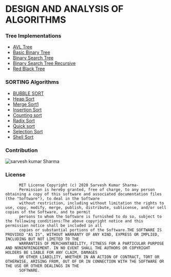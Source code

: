 # DESIGN AND ANALYSIS OF ALGORITHMS

### Tree Implementations



   * [AVL Tree](https://github.com/shsarv/DAA/blob/master/AVL%20Tree/avl_tree.py)
   * [Basic Binary Tree](https://github.com/shsarv/DAA/blob/master/Basic%20binary%20Tree/basic_binary_tree.py)
   * [Binary Search Tree](https://github.com/shsarv/DAA/blob/master/Binary%20Search%20Tree/binary_search_tree.py)
   * [Binary Search Tree Recursive](https://github.com/shsarv/DAA/blob/master/Binary%20Search%20Tree%20Recursive/binary_search_tree_recursive.py)
   * [Red Black Tree](https://github.com/shsarv/DAA/blob/master/Red%20Black%20Tree/red_black_tree.py)

   
 	 
 	 
 	 

### SORTING Algorithms


  * [BUBBLE SORT](https://github.com/shsarv/DAA/blob/master/Sorting/bubble_sort.py)
  * [Heap Sort](https://github.com/shsarv/DAA/blob/master/Sorting/heap_sort.py)
  * [Merge Sort1](https://github.com/shsarv/DAA/blob/master/Sorting/merge_sort.py)
  * [Insertion Sort](https://github.com/shsarv/DAA/blob/master/Sorting/insertion_sort.py)
  * [Counting sort](Sorting/Counting_sort.py)
  * [Radix Sort](Sorting/radix_sort.py)
  * [Quick sort](Sorting/quick_sort.py)
  * [Selection Sort](Sorting/selection_sort.py)
  * [Shell Sort](Sorting/shell_sort.py)
  
  
  ### Contribution
  
  ![sarvesh kumar Sharma](https://avatars2.githubusercontent.com/u/55739302?s=400&u=1e7714cb1cbe3437a527a877486c94611f0e7ab0&v=4)
  
  
  ### License
  
          MIT License Copyright (c) 2020 Sarvesh Kumar Sharma- 
          Permission is hereby granted, free of charge, to any person obtaining a copy of this software and associated documentation files (the "Software"), to deal in the Software
          without restriction, including without limitation the rights to use, copy, modify, merge, publish, distribute, sublicense, and/or sell copies of the Software, and to permit
          persons to whom the Software is furnished to do so, subject to the following conditions:The above copyright notice and this permission notice shall be included in all 
          copies or substantial portions of the Software.THE SOFTWARE IS PROVIDED "AS IS", WITHOUT WARRANTY OF ANY KIND, EXPRESS OR IMPLIED, INCLUDING BUT NOT LIMITED TO THE
          WARRANTIES OF MERCHANTABILITY, FITNESS FOR A PARTICULAR PURPOSE AND NONINFRINGEMENT. IN NO EVENT SHALL THE AUTHORS OR COPYRIGHT HOLDERS BE LIABLE FOR ANY CLAIM, DAMAGES 
          OR OTHER LIABILITY, WHETHER IN AN ACTION OF CONTRACT, TORT OR OTHERWISE, ARISING FROM, OUT OF OR IN CONNECTION WITH THE SOFTWARE OR THE USE OR OTHER DEALINGS IN THE 
          SOFTWARE.
